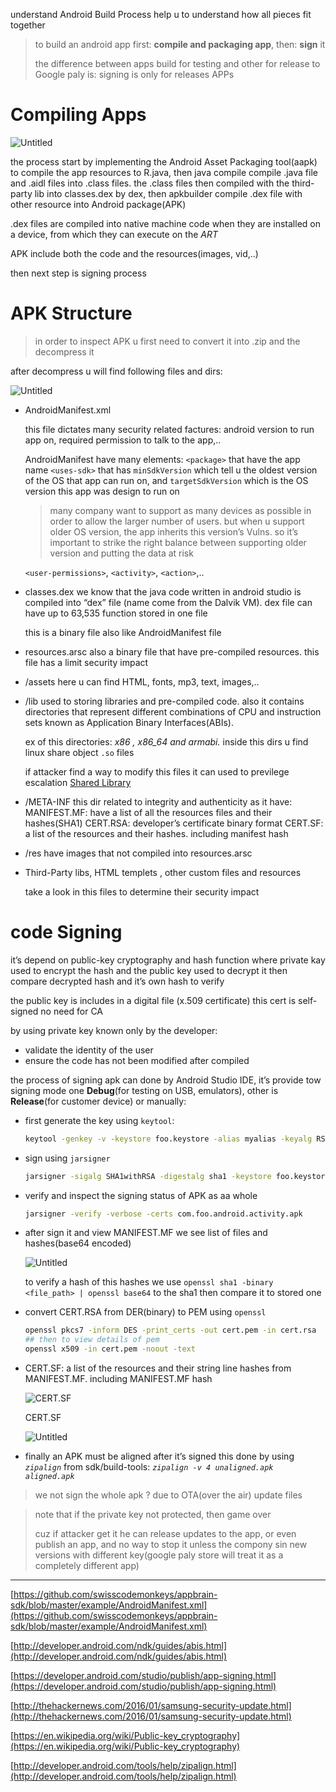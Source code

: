 understand Android Build Process help u to understand how all pieces fit together

> to build an android app first: **compile and packaging app**, then: **sign** it
> 
> the difference between apps build for testing and other for release to Google paly is: signing is only for releases APPs

# Compiling Apps

![Untitled](https://s3-us-west-2.amazonaws.com/secure.notion-static.com/ce5eaedd-8694-45df-992f-ed4b7fbdc188/Untitled.png)

the process start by implementing the Android Asset Packaging tool(aapk) to compile the app resources to R.java, then java compile compile .java file and .aidl files into .class files. the .class files then compiled with the third-party lib into classes.dex by dex, then apkbuilder compile .dex file with other resource into Android package(APK)

.dex files are compiled into native machine code when they are installed on a device, from which they can execute on the _ART_

APK include both the code and the resources(images, vid,..)

then next step is signing process

# APK Structure

> in order to inspect APK u first need to convert it into .zip and the decompress it

after decompress u will find following files and dirs:

![Untitled](https://s3-us-west-2.amazonaws.com/secure.notion-static.com/4085303e-4ae1-4ad4-a2a2-b8d72380f495/Untitled.png)

- AndroidManifest.xml
    
    this file dictates many security related factures: android version to run app on, required permission to talk to the app,..
    
    AndroidManifest have many elements: `<package>` that have the app name `<uses-sdk>` that has `minSdkVersion` which tell u the oldest version of the OS that app can run on, and `targetSdkVersion` which is the OS version this app was design to run on
    
    > many company want to support as many devices as possible in order to allow the larger number of users. but when u support older OS version, the app inherits this version’s Vulns. so it’s important to strike the right balance between supporting older version and putting the data at risk
    
    `<user-permissions>`, `<activity>`, `<action>`,..
    
- classes.dex we know that the java code written in android studio is compiled into “dex” file (name come from the Dalvik VM). dex file can have up to 63,535 function stored in one file
    
    this is a binary file also like AndroidManifest file
    
- resources.arsc also a binary file that have pre-compiled resources. this file has a limit security impact
    
- /assets here u can find HTML, fonts, mp3, text, images,..
    
- /lib used to storing libraries and pre-compiled code. also it contains directories that represent different combinations of CPU and instruction sets known as Application Binary Interfaces(ABIs).
    
    ex of this directories: _x86 , x86_64 and armabi._ inside this dirs u find linux share object `.so` files
    
    if attacker find a way to modify this files it can used to previlege escalation [Shared Library](https://www.notion.so/Shared-Library-7164f4231d7b4819b4484c2320e9fdd5?pvs=21)
    
- /META-INF this dir related to integrity and authenticity as it have: MANIFEST.MF: have a list of all the resources files and their hashes(SHA1) CERT.RSA: developer’s certificate binary format CERT.SF: a list of the resources and their hashes. including manifest hash
    
- /res have images that not compiled into resources.arsc
    
- Third-Party libs, HTML templets , other custom files and resources
    
    take a look in this files to determine their security impact
    

# code Signing

it’s depend on public-key cryptography and hash function where private kay used to encrypt the hash and the public key used to decrypt it then compare decrypted hash and it’s own hash to verify

the public key is includes in a digital file (x.509 certificate) this cert is self-signed no need for CA

by using private key known only by the developer:

- validate the identity of the user
- ensure the code has not been modified after compiled

the process of signing apk can done by Android Studio IDE, it’s provide tow signing mode one **Debug**(for testing on USB, emulators), other is **Release**(for customer device) or manually:

- first generate the key using `keytool`:
    
    ```bash
    keytool -genkey -v -keystore foo.keystore -alias myalias -keyalg RSA -keysize 2048 -validity 10000	
    ```
    
- sign using `jarsigner`
    
    ```bash
    jarsigner -sigalg SHA1withRSA -digestalg sha1 -keystore foo.keystore test.apk myalias
    ```
    
- verify and inspect the signing status of APK as aa whole
    
    ```bash
    jarsigner -verify -verbose -certs com.foo.android.activity.apk
    ```
    
- after sign it and view MANIFEST.MF we see list of files and hashes(base64 encoded)
    
    ![Untitled](https://s3-us-west-2.amazonaws.com/secure.notion-static.com/87cf53d8-493b-4081-8fe2-590b5df30cf0/Untitled.png)
    
    to verify a hash of this hashes we use `openssl sha1 -binary <file_path> | openssl base64` to the sha1 then compare it to stored one
    
- convert CERT.RSA from DER(binary) to PEM using `openssl`
    
    ```bash
    openssl pkcs7 -inform DES -print_certs -out cert.pem -in cert.rsa
    ## then to view details of pem
    openssl x509 -in cert.pem -noout -text
    ```
    
- CERT.SF: a list of the resources and their string line hashes from MANIFEST.MF. including MANIFEST.MF hash
    
    ![CERT.SF](https://s3-us-west-2.amazonaws.com/secure.notion-static.com/a5f02b70-3bb0-4a8d-8b29-c89252e4a3ec/Untitled.png)
    
    CERT.SF
    
    ![Untitled](https://s3-us-west-2.amazonaws.com/secure.notion-static.com/e32803a9-0332-4404-b5aa-4a25c486e051/Untitled.png)
    
- finally an APK must be aligned after it’s signed this done by using _`zipalign`_ from sdk/build-tools: _`zipalign -v 4 unaligned.apk aligned.apk`_
    

> we not sign the whole apk ? due to OTA(over the air) update files

> note that if the private key not protected, then game over
> 
> cuz if attacker get it he can release updates to the app, or even publish an app, and no way to stop it unless the compony sin new versions with different key(google paly store will treat it as a completely different app)

---

[https://github.com/swisscodemonkeys/appbrain-sdk/blob/master/example/AndroidManifest.xml](https://github.com/swisscodemonkeys/appbrain-sdk/blob/master/example/AndroidManifest.xml)

[http://developer.android.com/ndk/guides/abis.html](http://developer.android.com/ndk/guides/abis.html)

[https://developer.android.com/studio/publish/app-signing.html](https://developer.android.com/studio/publish/app-signing.html)

[http://thehackernews.com/2016/01/samsung-security-update.html](http://thehackernews.com/2016/01/samsung-security-update.html)

[https://en.wikipedia.org/wiki/Public-key_cryptography](https://en.wikipedia.org/wiki/Public-key_cryptography)

[http://developer.android.com/tools/help/zipalign.html](http://developer.android.com/tools/help/zipalign.html)